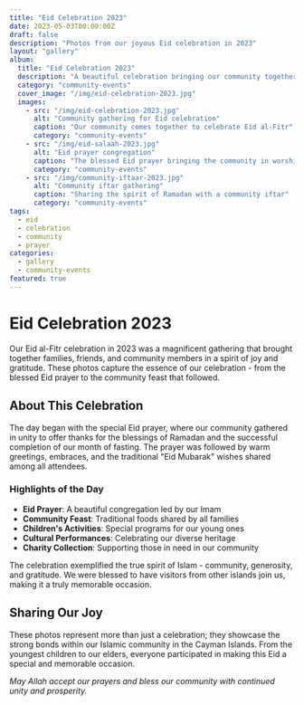 ```yaml
---
title: "Eid Celebration 2023"
date: 2023-05-03T00:00:00Z
draft: false
description: "Photos from our joyous Eid celebration in 2023"
layout: "gallery"
album:
  title: "Eid Celebration 2023"
  description: "A beautiful celebration bringing our community together for Eid al-Fitr 2023. These photos capture the joy, unity, and blessings shared during this special occasion."
  category: "community-events"
  cover_image: "/img/eid-celebration-2023.jpg"
  images:
    - src: "/img/eid-celebration-2023.jpg"
      alt: "Community gathering for Eid celebration"
      caption: "Our community comes together to celebrate Eid al-Fitr"
      category: "community-events"
    - src: "/img/eid-salaah-2023.jpg"
      alt: "Eid prayer congregation"
      caption: "The blessed Eid prayer bringing the community in worship"
      category: "community-events"
    - src: "/img/community-iftaar-2023.jpg"
      alt: "Community iftar gathering"
      caption: "Sharing the spirit of Ramadan with a community iftar"
      category: "community-events"
tags: 
  - eid
  - celebration
  - community
  - prayer
categories:
  - gallery
  - community-events
featured: true
---
```


# Eid Celebration 2023

Our Eid al-Fitr celebration in 2023 was a magnificent gathering that brought together families, friends, and community members in a spirit of joy and gratitude. These photos capture the essence of our celebration - from the blessed Eid prayer to the community feast that followed.

## About This Celebration

The day began with the special Eid prayer, where our community gathered in unity to offer thanks for the blessings of Ramadan and the successful completion of our month of fasting. The prayer was followed by warm greetings, embraces, and the traditional "Eid Mubarak" wishes shared among all attendees.

### Highlights of the Day

- **Eid Prayer**: A beautiful congregation led by our Imam
- **Community Feast**: Traditional foods shared by all families
- **Children's Activities**: Special programs for our young ones
- **Cultural Performances**: Celebrating our diverse heritage
- **Charity Collection**: Supporting those in need in our community

The celebration exemplified the true spirit of Islam - community, generosity, and gratitude. We were blessed to have visitors from other islands join us, making it a truly memorable occasion.

## Sharing Our Joy

These photos represent more than just a celebration; they showcase the strong bonds within our Islamic community in the Cayman Islands. From the youngest children to our elders, everyone participated in making this Eid a special and memorable occasion.

*May Allah accept our prayers and bless our community with continued unity and prosperity.*

